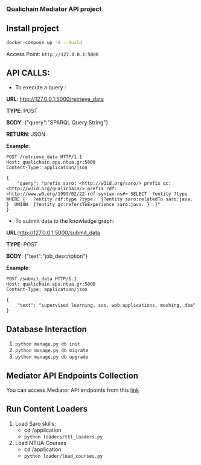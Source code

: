 ### Qualichain Mediator API project

## Install project

```bash
docker-compose up -d --build
```

Access Point: `http://127.0.0.1:5000`

## API CALLS:
*  To execute a query : 
    
**URL**: http://127.0.0.1:5000/retrieve_data

**TYPE**: POST

**BODY**: {"query":"SPARQL Query String"}
 
**RETURN**: JSON

**Example**:

```http request
POST /retrieve_data HTTP/1.1
Host: qualichain.epu.ntua.gr:5000
Content-Type: application/json

{
    "query": "prefix saro: <http://w3id.org/saro/> prefix qc: <http://w3id.org/qualichain/> prefix rdf: <http://www.w3.org/1999/02/22-rdf-syntax-ns#> SELECT  ?entity ?type   WHERE {   ?entity rdf:type ?type.  {?entity saro:relatedTo saro:java. }  UNION  {?entity qc:refersToExperience saro:java. }  }"
}
```

*  To submit data to the knowledge graph:

**URL**:http://127.0.0.1:5000/submit_data

**TYPE**: POST

**BODY**: {"text":"job_description"}

**Example**:

```http request
POST /submit_data HTTP/1.1
Host: qualichain.epu.ntua.gr:5000
Content-Type: application/json

{
	"text": "supervised learning, sas, web applications, meshing, dba"
}

```


## Database Interaction

1. `python manage.py db init`
2. `python manage.py db migrate`
3. `python manage.py db upgrade`

## Mediator API Endpoints Collection

You can access Mediator API endpoints from this [link](https://www.getpostman.com/collections/b1bf94313a901d799181)

## Run Content Loaders
1. Load Saro skills:
    + cd /application
    + `python loaders/ttl_loaders.py`
2. Load NTUA Courses
    + cd /application
    + `python loader/load_courses.py`
